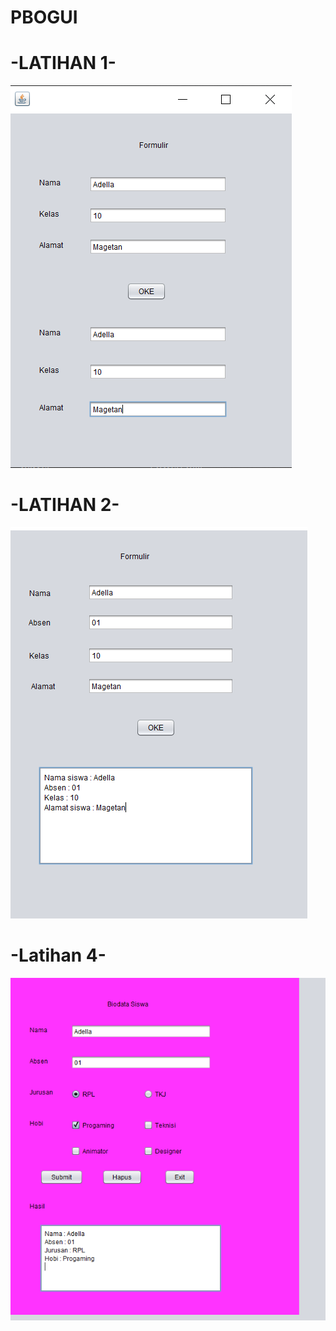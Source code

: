 # PBOGUI
# -LATIHAN 1-
![Alt text](https://github.com/adellaaishwara/PBOGUI/blob/master/GUILat1.PNG)
# -LATIHAN 2-
![Alt text](https://github.com/adellaaishwara/PBOGUI/blob/master/GUILat2.PNG)
# -Latihan 4-
![Alt text](https://github.com/adellaaishwara/PBOGUI/blob/master/GUILat4.PNG)
